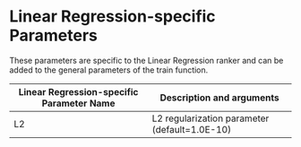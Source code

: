 # Linear Regression-specific Parameters

These parameters are specific to the Linear Regression ranker and can be added to the general parameters of the train function.

| Linear Regression-specific Parameter Name | Description and arguments |
| --- | --- |
| L2 | L2 regularization parameter (default=1.0E-10) |